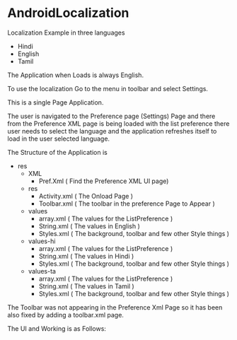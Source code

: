 # AndroidLocalization

Localization Example in three languages 

  + Hindi 
  + English 
  + Tamil

The Application when Loads is always English.

To use the localization Go to the menu in toolbar and select Settings.

This is a single Page Application.

The user is navigated to the Preference page (Settings) Page and there from the Preference XML page is being loaded with the list preference there user needs to select the language and the application refreshes itself to load in the user selected language.

The Structure of the Application is 

  - res
    - XML
      - Pref.Xml ( Find the Preference XML UI page)
    - res
      - Activity.xml ( The Onload Page )
      - Toolbar.xml ( The toolbar in the preference Page to Appear )
    - values
      - array.xml ( The values for the ListPreference )
      - String.xml ( The values in English )
      - Styles.xml ( The background, toolbar and few other Style things )
    - values-hi
      - array.xml ( The values for the ListPreference )
      - String.xml ( The values in Hindi )
      - Styles.xml ( The background, toolbar and few other Style things ) 
    - values-ta
      - array.xml ( The values for the ListPreference )
      - String.xml ( The values in Tamil )
      - Styles.xml ( The background, toolbar and few other Style things )

The Toolbar was not appearing in the Preference Xml Page so it has been also fixed by adding a toolbar.xml page.


The UI and Working is as Follows: 
